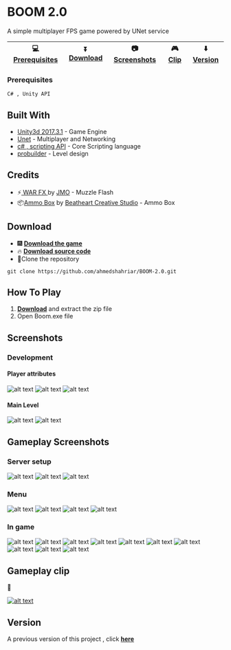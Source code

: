 # BOOM 2.0

A simple multiplayer FPS game powered by UNet service


:computer: [**Prerequisites**](#prerequisites) |:arrow_double_down: [**Download**](#download) |:camera: [**Screenshots**](#screenshots) |:video_game: [**Clip**](#gameplay-clip) | :arrow_down: [**Version**](#update)
--- | --- | --- | --- | ---


### Prerequisites

```
C# , Unity API
```
## Built With

* [Unity3d 2017.3.1](https://unity3d.com/unity/whats-new/unity-2017.3.1) - Game Engine
* [Unet](https://docs.unity3d.com/Manual/UNet.html) - Multiplayer and Networking
* [c# , scripting API](https://docs.unity3d.com/2018.4/Documentation/ScriptReference/index.html) - Core Scripting language
* [probuilder](https://www.procore3d.com/probuilder/) - Level design

## Credits

* ⚡[ WAR FX ](https://assetstore.unity.com/packages/vfx/particles/war-fx-5669) by [JMO](https://jeanmoreno.com/) - Muzzle Flash
* 📦[Ammo Box](https://assetstore.unity.com/packages/3d/props/weapons/ammo-box-7701) by [Beatheart Creative Studio](https://assetstore.unity.com/publishers/1920) - Ammo Box

## Download 

* :fireworks: [**Download the game**](https://github.com/ahmedshahriar/BOOM-2.0/blob/master/Final%20Game.zip "BOOM 2.0")
*   🔥   [**Download source code**](https://github.com/ahmedshahriar/BOOM-2.0/archive/master.zip "BOOM 2.0 source code")
* :star2:Clone the repository
```
git clone https://github.com/ahmedshahriar/BOOM-2.0.git
```

## How To Play

1. [**Download**](https://github.com/ahmedshahriar/BOOM-2.0/blob/master/Final%20Game.zip "BOOM 2.0") and extract the zip file
2. Open Boom.exe file

## Screenshots

### Development

#### Player attributes

![alt text](https://github.com/ahmedshahriar/BOOM-2.0/blob/master/Screenshots/player_attr1.png "Player Attributes")
![alt text](https://github.com/ahmedshahriar/BOOM-2.0/blob/master/Screenshots/player_attr2.png "Player Attributes")
![alt text](https://github.com/ahmedshahriar/BOOM-2.0/blob/master/Screenshots/player_attr3.png "Player Attributes")

#### Main Level

![alt text](https://github.com/ahmedshahriar/BOOM-2.0/blob/master/Screenshots/main_level_upside_view.png "Main Level Upside view")
![alt text](https://github.com/ahmedshahriar/BOOM-2.0/blob/master/Screenshots/main_leveLjoined.png "Environment Modular joined with spawnpoints")

## Gameplay Screenshots

### Server setup

![alt text](https://github.com/ahmedshahriar/BOOM-2.0/blob/master/Screenshots/network_lobby.png "Network Lobby")
![alt text](https://github.com/ahmedshahriar/BOOM-2.0/blob/master/Screenshots/server_info.png "Server Info")
![alt text](https://github.com/ahmedshahriar/BOOM-2.0/blob/master/Screenshots/add_multiplayer.png "Add Multiplayer")


### Menu
![alt text](https://github.com/ahmedshahriar/BOOM-2.0/blob/master/Screenshots/menu.png "main Menu")
![alt text](https://github.com/ahmedshahriar/BOOM-2.0/blob/master/Screenshots/guides.png "Guide menu")
![alt text](https://github.com/ahmedshahriar/BOOM-2.0/blob/master/Screenshots/credits.png "Credits menu")
![alt text](https://github.com/ahmedshahriar/BOOM-2.0/blob/master/Screenshots/pause_menu_with_volume_control.png "Pause menu with volume control")

### In game

![alt text](https://github.com/ahmedshahriar/BOOM-2.0/blob/master/Screenshots/environment_1.png "Environment")
![alt text](https://github.com/ahmedshahriar/BOOM-2.0/blob/master/Screenshots/environment_2.png "Environment")
![alt text](https://github.com/ahmedshahriar/BOOM-2.0/blob/master/Screenshots/environment_3.png "Environment")
![alt text](https://github.com/ahmedshahriar/BOOM-2.0/blob/master/Screenshots/environment_4.png "Environment")
![alt text](https://github.com/ahmedshahriar/BOOM-2.0/blob/master/Screenshots/environment_5.png "Environment")
![alt text](https://github.com/ahmedshahriar/BOOM-2.0/blob/master/Screenshots/environment_6.png "Environment")
![alt text](https://github.com/ahmedshahriar/BOOM-2.0/blob/master/Screenshots/palyer.png "Player")
![alt text](https://github.com/ahmedshahriar/BOOM-2.0/blob/master/Screenshots/impact_effect.png "Impact Effect")
![alt text](https://github.com/ahmedshahriar/BOOM-2.0/blob/master/Screenshots/die_effect.png "Death Effect")
![alt text](https://github.com/ahmedshahriar/BOOM-2.0/blob/master/Screenshots/meeting.png "Meeting")


## Gameplay clip

:cinema:


[![alt text](https://github.com/ahmedshahriar/BOOM-2.0/blob/master/Screenshots/ytb_ss.png "BOOM 2.0")](https://youtu.be/0ql_OKhicUk "BOOM 2.0")



## Version 

A previous version of this project , click [**here**](https://github.com/ahmedshahriar/BOOM-1.0 "BOOM 1.0")
